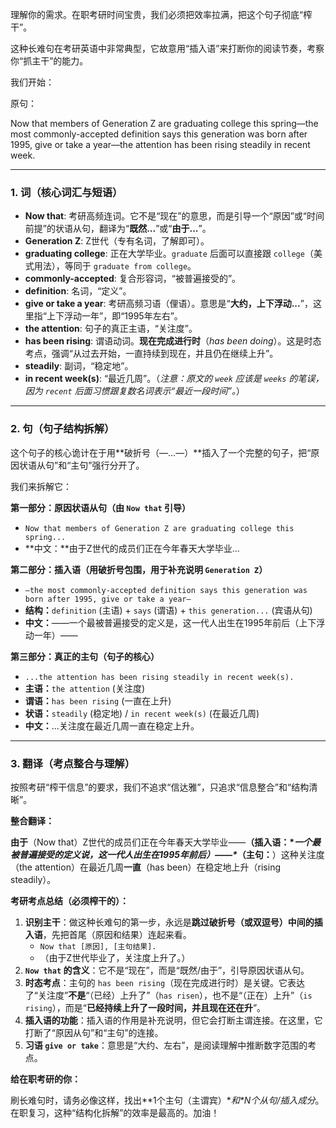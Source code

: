 理解你的需求。在职考研时间宝贵，我们必须把效率拉满，把这个句子彻底“榨干”。

这种长难句在考研英语中非常典型，它故意用“插入语”来打断你的阅读节奏，考察你“抓主干”的能力。

我们开始：

原句：

Now that members of Generation Z are graduating college this spring—the most commonly-accepted definition says this generation was born after 1995, give or take a year—the attention has been rising steadily in recent week.

------



### 1. 词（核心词汇与短语）



- **Now that**: 考研高频连词。它不是“现在”的意思，而是引导一个“原因”或“时间前提”的状语从句，翻译为“**既然...**”或“**由于...**”。
- **Generation Z**: Z世代（专有名词，了解即可）。
- **graduating college**: 正在大学毕业。`graduate` 后面可以直接跟 `college`（美式用法），等同于 `graduate from college`。
- **commonly-accepted**: 复合形容词，“被普遍接受的”。
- **definition**: 名词，“定义”。
- **give or take a year**: 考研高频习语（俚语）。意思是“**大约，上下浮动...**”，这里指“上下浮动一年”，即“1995年左右”。
- **the attention**: 句子的真正主语，“关注度”。
- **has been rising**: 谓语动词。**现在完成进行时**（$has\ been\ doing$）。这是时态考点，强调“从过去开始，一直持续到现在，并且仍在继续上升”。
- **steadily**: 副词，“稳定地”。
- **in recent week(s)**: “最近几周”。（*注意：原文的 `week` 应该是 `weeks` 的笔误，因为 `recent` 后面习惯跟复数名词表示“最近一段时间”。*）

------



### 2. 句（句子结构拆解）



这个句子的核心诡计在于用**破折号（—...—）**插入了一个完整的句子，把“原因状语从句”和“主句”强行分开了。

我们来拆解它：

**第一部分：原因状语从句（由 `Now that` 引导）**

- `Now that members of Generation Z are graduating college this spring...`
- **中文：**由于Z世代的成员们正在今年春天大学毕业...

**第二部分：插入语（用破折号包围，用于补充说明 `Generation Z`）**

- `—the most commonly-accepted definition says this generation was born after 1995, give or take a year—`
- **结构：**`definition` (主语) + `says` (谓语) + `this generation...` (宾语从句)
- **中文：**——一个最被普遍接受的定义是，这一代人出生在1995年前后（上下浮动一年）——

**第三部分：真正的主句（句子的核心）**

- `...the attention has been rising steadily in recent week(s).`
- **主语：**`the attention` (关注度)
- **谓语：**`has been rising` (一直在上升)
- **状语：**`steadily` (稳定地) / `in recent week(s)` (在最近几周)
- **中文：**...关注度在最近几周一直在稳定上升。

------



### 3. 翻译（考点整合与理解）



按照考研“榨干信息”的要求，我们不追求“信达雅”，只追求“信息整合”和“结构清晰”。

**整合翻译：**

**由于**（Now that）Z世代的成员们正在今年春天大学毕业——**（插入语：\**一个最被普遍接受的定义说，这一代人出生在1995年前后）——\**（主句：**）这种关注度（the attention）在最近几周**一直**（has been）在稳定地上升（rising steadily）。

**考研考点总结（必须榨干的）：**

1. **识别主干**：做这种长难句的第一步，永远是**跳过破折号（或双逗号）中间的插入语**，先把首尾（原因和结果）连起来看。
   - `Now that [原因], [主句结果].`
   - （由于Z世代毕业了，关注度上升了。）
2. **`Now that` 的含义**：它不是“现在”，而是“既然/由于”，引导原因状语从句。
3. **时态考点**：主句的 `has been rising`（现在完成进行时）是关键。它表达了“关注度”**不是**“（已经）上升了”（`has risen`），也不是“（正在）上升”（`is rising`），而是“**已经持续上升了一段时间，并且现在还在升**”。
4. **插入语的功能**：插入语的作用是补充说明，但它会打断主谓连接。在这里，它打断了“原因从句”和“主句”的连接。
5. **习语 `give or take`**：意思是“大约、左右”，是阅读理解中推断数字范围的考点。

**给在职考研的你：**

刷长难句时，请务必像这样，找出**1个主句（主谓宾）\**和\**N个从句/插入成分**。在职复习，这种“结构化拆解”的效率是最高的。加油！

